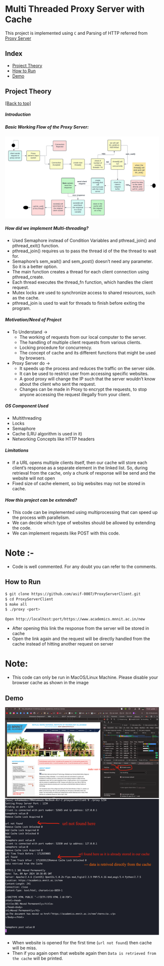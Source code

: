 <h1>Multi Threaded Proxy Server with Cache</h1>

This project is implemented using `C` and Parsing of HTTP referred from <a href = "https://github.com/vaibhavnaagar/proxy-server"> Proxy Server </a>


## Index

- [Project Theory](https://github.com/asif-0007/ProxyServerClient#project-theory)
- [How to Run](https://github.com/asif-0007/ProxyServerClient#How-to-Run)
- [Demo](https://github.com/asif-0007/ProxyServerClient#Demo)

## Project Theory

[[Back to top]](https://github.com/asif-0007/ProxyServerClient#index)

##### Introduction

##### Basic Working Flow of the Proxy Server:
![](https://github.com/asif-0007/ProxyServerClient/blob/main/ProxyServerClient/images/UML.png)

##### How did we implement Multi-threading?
- Used Semaphore instead of Condition Variables and pthread_join() and pthread_exit() function. 
- pthread_join() requires us to pass the thread id of the the thread to wait for. 
- Semaphore’s sem_wait() and sem_post() doesn’t need any parameter. So it is a better option. 
- The main function creates a thread for each client connection using pthread_create.
- Each thread executes the thread_fn function, which handles the client request.
- Mutex locks are used to synchronize access to shared resources, such as the cache.
- pthread_join is used to wait for threads to finish before exiting the program.

##### Motivation/Need of Project
- To Understand → 
  - The working of requests from our local computer to the server.
  - The handling of multiple client requests from various clients.
  - Locking procedure for concurrency.
  - The concept of cache and its different functions that might be used by browsers.
- Proxy Server do → 
  - It speeds up the process and reduces the traffic on the server side.
  - It can be used to restrict user from accessing specific websites.
  - A good proxy will change the IP such that the server wouldn’t know about the client who sent the request.
  - Changes can be made in Proxy to encrypt the requests, to stop anyone accessing the request illegally from your client.
 
##### OS Component Used ​
- Multithreading
- Locks 
- Semaphore
- Cache (LRU algorithm is used in it)
- Networking Concepts like HTTP headers

##### Limitations ​
- If a URL opens multiple clients itself, then our cache will store each client’s response as a separate element in the linked list. So, during retrieval from the cache, only a chunk of response will be send and the website will not open
- Fixed size of cache element, so big websites may not be stored in cache. 

##### How this project can be extended? ​
- This code can be implemented using multiprocessing that can speed up the process with parallelism.
- We can decide which type of websites should be allowed by extending the code.
- We can implement requests like POST with this code.


# Note :-
- Code is well commented. For any doubt you can refer to the comments.


## How to Run

```bash
$ git clone https://github.com/asif-0007/ProxyServerClient.git
$ cd ProxyServerClient
$ make all
$ ./proxy <port>
```
`Open http://localhost:port/https://www.academics.mnnit.ac.in/new`

- After opening this link the response from the server will be stored in cache
- Open the link again and the request will be directly handled from the cache instead of hitting another request on server

# Note:
- This code can only be run in MacOS/Linux Machine. Please disable your browser cache as shown in the image

## Demo
![](https://github.com/asif-0007/ProxyServerClient/blob/main/ProxyServerClient/images/website.png)
![](https://github.com/asif-0007/ProxyServerClient/blob/main/ProxyServerClient/images/working_cache.png)
- When website is opened for the first time (`url not found`) then cache will be miss.
- Then if you again open that website again then `Data is retrieved from the cache` will be printed.

